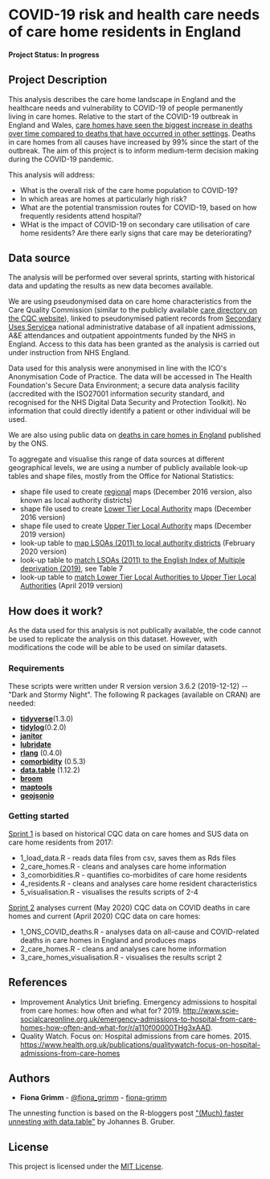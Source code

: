 # COVID-19 risk and health care needs of care home residents in England 

#### Project Status: In progress

## Project Description

This analysis describes the care home landscape in England and the healthcare needs and vulnerability to COVID-19 of people permanently living in care homes. Relative to the start of the COVID-19 outbreak in England and Wales, [care homes have seen the biggest increase in deaths over time compared to deaths that have occurred in other settings](https://www.health.org.uk/news-and-comment/charts-and-infographics/deaths-from-any-cause-in-care-homes-have-increased-by-99-per-cent). Deaths in care homes from all causes have increased by 99% since the start of the outbreak.
The aim of this project is to inform medium-term decision making during the COVID-19 pandemic. 

This analysis will address:
* What is the overall risk of the care home population to COVID-19?
* In which areas are homes at particularly high risk?
* What are the potential transmission routes for COVID-19, based on how frequently residents attend hospital?
* WHat is the impact of COVID-19 on secondary care utilisation of care home residents? Are there early signs that care may be deteriorating?

## Data source

The analysis will be performed over several sprints, starting with historical data and updating the results as new data becomes available. 

We are using pseudonymised data on care home characteristics from the Care Quality Commission (similar to the publicly available [care directory on the CQC website](https://www.cqc.org.uk/files/cqc-care-directory-filters-1-april-2020)), linked to pseudonymised patient records from [Secondary Uses Service](https://digital.nhs.uk/services/secondary-uses-service-sus)a national administrative database of all inpatient admissions, A&E attendances and outpatient appointments funded by the NHS in England. Access to this data has been granted as the analysis is carried out under instruction from NHS England.

Data used for this analysis were anonymised in line with the ICO's Anonymisation Code of Practice. The data will be accessed in The Health Foundation's Secure Data Environment; a secure data analysis facility (accredited with the ISO27001 information security standard, and recognised for the NHS Digital Data Security and Protection Toolkit). No information that could directly identify a patient or other individual will be used.

We are also using public data on [deaths in care homes in England](https://www.ons.gov.uk/peoplepopulationandcommunity/birthsdeathsandmarriages/deaths/datasets/numberofdeathsincarehomesnotifiedtothecarequalitycommissionengland) published by the ONS. 

To aggregate and visualise this range of data sources at different geographical levels, we are using a number of publicly available look-up tables and shape files, mostly from the Office for National Statistics:

* shape file used to create [regional](https://data.gov.uk/dataset/18991e29-872b-41e0-8fe0-1bb30d17aee8/regions-december-2016-ultra-generalised-clipped-boundaries-in-england) maps (December 2016 version, also known as local authority districts)
* shape file used to create [Lower Tier Local Authority](https://data.gov.uk/dataset/45a1aaed-503a-4259-bd3e-27ce2ddc7b16/local-authority-districts-december-2016-super-generalised-clipped-boundaries-in-the-uk) maps (December 2016 version)
* shape file used to create [Upper Tier Local Authority](https://data.gov.uk/dataset/53831348-9733-4e52-b9e6-1ddd6be94535/counties-and-unitary-authorities-december-2019-boundaries-uk-buc) maps (December 2019 version)
* look-up table to [map LSOAs (2011) to local authority districts](http://geoportal1-ons.opendata.arcgis.com/datasets/6a46e14a6c2441e3ab08c7b277335558) (February 2020 version)
* look-up table to [match LSOAs (2011) to the English Index of Multiple deprivation (2019)](https://www.gov.uk/government/statistics/english-indices-of-deprivation-2019), see Table 7
* look-up table to [match Lower Tier Local Authorities to Upper Tier Local Authorities](https://www.gov.uk/government/statistics/english-indices-of-deprivation-2019) (April 2019 version)

## How does it work?

As the data used for this analysis is not publically available, the code cannot be used to replicate the analysis on this dataset. However, with modifications the code will be able to be used on similar datasets.  

### Requirements

These scripts were written under R version version 3.6.2 (2019-12-12) -- "Dark and Stormy Night".
The following R packages (available on CRAN) are needed: 

* [**tidyverse**](https://www.tidyverse.org/)(1.3.0)
* [**tidylog**](https://cran.r-project.org/web/packages/tidylog/index.html)(0.2.0)
* [**janitor**](https://cran.r-project.org/web/packages/janitor/index.html)
* [**lubridate**](https://cran.r-project.org/web/packages/lubridate/vignettes/lubridate.html)
* [**rlang**](https://cran.r-project.org/web/packages/rlang/index.html) (0.4.0)
* [**comorbidity**](https://cran.r-project.org/web/packages/comorbidity/index.html) (0.5.3)
* [**data.table**](https://cran.r-project.org/web/packages/data.table/index.html) (1.12.2)
* [**broom**](https://cran.r-project.org/web/packages/broom/index.html) 
* [**maptools**](https://cran.r-project.org/web/packages/maptools/index.html) 
* [**geojsonio**](https://cran.r-project.org/web/packages/geojsonio/index.html) 

### Getting started

[Sprint 1](src/sprint1_historical) is based on historical CQC data on care homes and SUS data on care home residents from 2017:
* 1_load_data.R - reads data files from csv, saves them as Rds files
* 2_care_homes.R - cleans and analyses care home information
* 3_comorbidities.R - quantifies co-morbidites of care home residents 
* 4_residents.R -  cleans and analyses care home resident characteristics
* 5_visualisation.R - visualises the results scripts of 2-4

[Sprint 2](src/sprint2) analyses current (May 2020) CQC data on COVID deaths in care homes and current (April 2020) CQC data on care homes:
* 1_ONS_COVID_deaths.R - analyses data on all-cause and COVID-related deaths in care homes in England and produces maps
* 2_care_homes.R - cleans and analyses care home information
* 3_care_homes_visualisation.R  - visualises the results script 2

## References
* Improvement Analytics Unit briefing. Emergency admissions to hospital from care homes: how often and what for? 2019. http://www.scie-socialcareonline.org.uk/emergency-admissions-to-hospital-from-care-homes-how-often-and-what-for/r/a110f00000THg3xAAD.
* Quality Watch. Focus on: Hospital admissions from care homes. 2015. https://www.health.org.uk/publications/qualitywatch-focus-on-hospital-admissions-from-care-homes

## Authors
* **Fiona Grimm** - [@fiona_grimm](https://twitter.com/fiona_grimm) - [fiona-grimm](https://github.com/fiona-grimm)

The unnesting function is based on the R-bloggers post ["(Much) faster unnesting with data.table"](https://www.r-bloggers.com/much-faster-unnesting-with-data-table/) by Johannes B. Gruber.

## License
This project is licensed under the [MIT License](https://github.com/HFAnalyticsLab/COVID19_care_homes/blob/master/LICENSE).